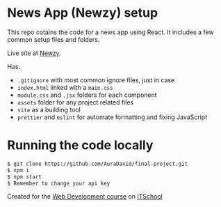 # News App (Newzy) setup

This repo cotains the code for a news app using React.
It includes a few common setup files and folders.

Live site at [Newzy](https://glittering-mochi-349556.netlify.app/).

Has:

* `.gitignore` with most common ignore files, just in case
* `index.html` linked with a `main.css`
* `module.css` and `.jsx` folders for each component
* `assets` folder for any project related files
* `vite` as a building tool
* `prettier` and `eslint` for automate formatting and fixing JavaScript

# Running the code locally

```sh
$ git clone https://github.com/AuraDavid/final-project.git
$ npm i
$ npm start
$ Remember to change your api key
```


Created for the [Web Development course](https://www.itschool.ro/cursuri/curs-web-development-online) on [ITSchool](https://www.itschool.ro/)
